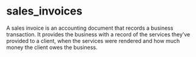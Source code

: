 # sales_invoices
A sales invoice is an accounting document that records a business transaction. It provides the business with a record of the services they’ve provided to a client, when the services were rendered and how much money the client owes the business.
